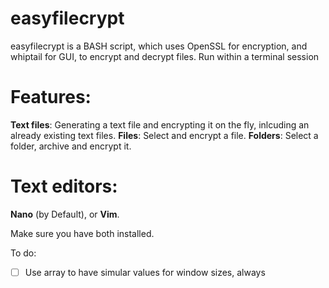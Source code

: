 # easyfilecrypt
easyfilecrypt is a BASH script, which uses OpenSSL for encryption, and whiptail for GUI, to encrypt and decrypt files.
Run within a terminal session

# Features:  
**Text files**: Generating a text file and encrypting it on the fly, inlcuding an already existing text files.
**Files**: Select and encrypt a file.
**Folders**: Select a folder, archive and encrypt it.

# Text editors:  
**Nano** (by Default), or **Vim**.

Make sure you have both installed.

To do:  
- [ ] Use array to have simular values for window sizes, always  
